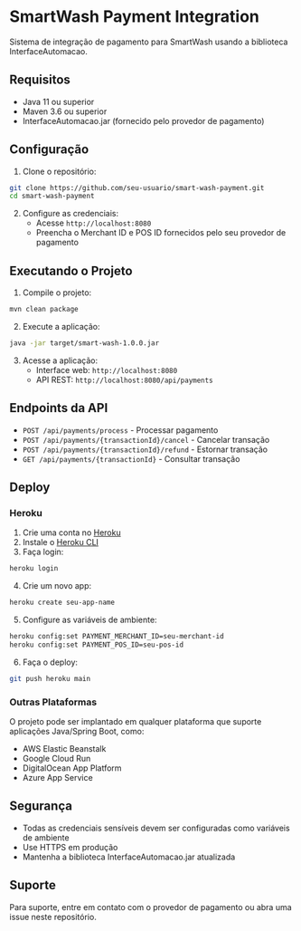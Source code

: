 # SmartWash Payment Integration

Sistema de integração de pagamento para SmartWash usando a biblioteca InterfaceAutomacao.

## Requisitos

- Java 11 ou superior
- Maven 3.6 ou superior
- InterfaceAutomacao.jar (fornecido pelo provedor de pagamento)

## Configuração

1. Clone o repositório:
```bash
git clone https://github.com/seu-usuario/smart-wash-payment.git
cd smart-wash-payment
```

2. Configure as credenciais:
   - Acesse `http://localhost:8080`
   - Preencha o Merchant ID e POS ID fornecidos pelo seu provedor de pagamento

## Executando o Projeto

1. Compile o projeto:
```bash
mvn clean package
```

2. Execute a aplicação:
```bash
java -jar target/smart-wash-1.0.0.jar
```

3. Acesse a aplicação:
   - Interface web: `http://localhost:8080`
   - API REST: `http://localhost:8080/api/payments`

## Endpoints da API

- `POST /api/payments/process` - Processar pagamento
- `POST /api/payments/{transactionId}/cancel` - Cancelar transação
- `POST /api/payments/{transactionId}/refund` - Estornar transação
- `GET /api/payments/{transactionId}` - Consultar transação

## Deploy

### Heroku

1. Crie uma conta no [Heroku](https://heroku.com)
2. Instale o [Heroku CLI](https://devcenter.heroku.com/articles/heroku-cli)
3. Faça login:
```bash
heroku login
```

4. Crie um novo app:
```bash
heroku create seu-app-name
```

5. Configure as variáveis de ambiente:
```bash
heroku config:set PAYMENT_MERCHANT_ID=seu-merchant-id
heroku config:set PAYMENT_POS_ID=seu-pos-id
```

6. Faça o deploy:
```bash
git push heroku main
```

### Outras Plataformas

O projeto pode ser implantado em qualquer plataforma que suporte aplicações Java/Spring Boot, como:
- AWS Elastic Beanstalk
- Google Cloud Run
- DigitalOcean App Platform
- Azure App Service

## Segurança

- Todas as credenciais sensíveis devem ser configuradas como variáveis de ambiente
- Use HTTPS em produção
- Mantenha a biblioteca InterfaceAutomacao.jar atualizada

## Suporte

Para suporte, entre em contato com o provedor de pagamento ou abra uma issue neste repositório. 